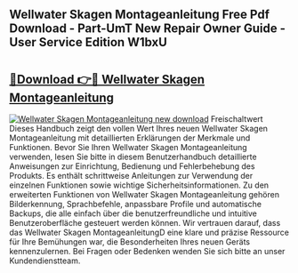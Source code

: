 ## Wellwater Skagen Montageanleitung Free Pdf Download - Part-UmT New Repair Owner Guide - User Service Edition W1bxU

# <h2><a href="http://df8ibvc.blite.top/?on=Wellwater+Skagen+Montageanleitung">🔗Download 👉🔴 Wellwater Skagen Montageanleitung</a></h2>

[![Wellwater Skagen Montageanleitung new download](https://i.imgur.com/lujVjoI.png)](http://df8ibvc.blite.top/?on=Wellwater+Skagen+Montageanleitung)
Freischaltwert Dieses Handbuch zeigt den vollen Wert Ihres neuen Wellwater Skagen Montageanleitung mit detaillierten Erklärungen der Merkmale und Funktionen. Bevor Sie Ihren Wellwater Skagen Montageanleitung verwenden, lesen Sie bitte in diesem Benutzerhandbuch detaillierte Anweisungen zur Einrichtung, Bedienung und Fehlerbehebung des Produkts. Es enthält schrittweise Anleitungen zur Verwendung der einzelnen Funktionen sowie wichtige Sicherheitsinformationen. Zu den erweiterten Funktionen von Wellwater Skagen Montageanleitung gehören Bilderkennung, Sprachbefehle, anpassbare Profile und automatische Backups, die alle einfach über die benutzerfreundliche und intuitive Benutzeroberfläche gesteuert werden können. Wir vertrauen darauf, dass das Wellwater Skagen MontageanleitungD eine klare und präzise Ressource für Ihre Bemühungen war, die Besonderheiten Ihres neuen Geräts kennenzulernen. Bei Fragen oder Bedenken wenden Sie sich bitte an unser Kundendienstteam.
